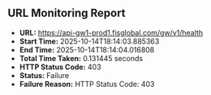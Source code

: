 ## URL Monitoring Report

- **URL:** https://api-gw1-prod1.fisglobal.com/gw/v1/health
- **Start Time:** 2025-10-14T18:14:03.885363
- **End Time:** 2025-10-14T18:14:04.016808
- **Total Time Taken:** 0.131445 seconds
- **HTTP Status Code:** 403
- **Status:** Failure
- **Failure Reason:** HTTP Status Code: 403
